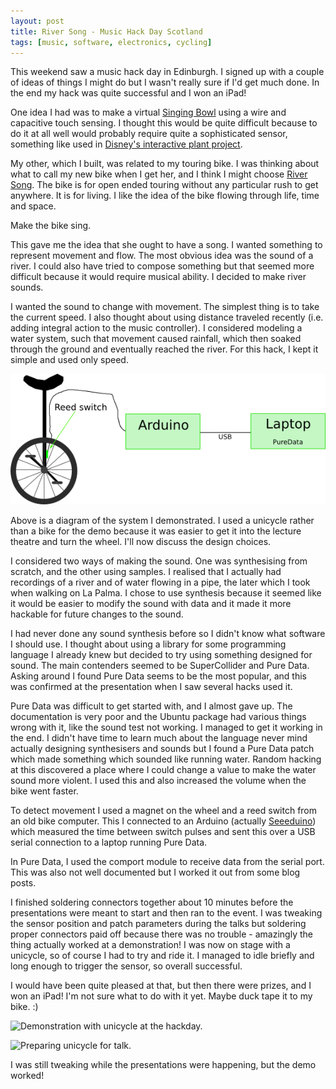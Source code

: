 ```yaml
---
layout: post
title: River Song - Music Hack Day Scotland
tags: [music, software, electronics, cycling]
---
```


This weekend saw a music hack day in Edinburgh. I signed up with a couple of
ideas of things I might do but I wasn't really sure if I'd get much done. In
the end my hack was quite successful and I won an iPad!

One idea I had was to make a virtual <a
href="http://en.wikipedia.org/wiki/Singing_bowl">Singing Bowl</a> using a wire
and capacitive touch sensing. I thought this would be quite difficult because
to do it at all well would probably require quite a sophisticated sensor,
something like used in <a
href="http://www.disneyresearch.com/research/projects/hci_botanicus_drp.htm">Disney's
interactive plant project</a>.

My other, which I built, was related to my touring bike. I was thinking about
what to call my new bike when I get her, and I think I might choose <a
href="http://en.wikipedia.org/wiki/River_Song_(Doctor_Who)">River
Song</a>. The bike is for open ended touring without any particular rush to
get anywhere. It is for living. I like the idea of the bike flowing through
life, time and space.

Make the bike sing.

This gave me the idea that she ought to have a song. I wanted something to
represent movement and flow. The most obvious idea was the sound of a river. I
could also have tried to compose something but that seemed more difficult
because it would require musical ability. I decided to make river sounds.

I wanted the sound to change with movement. The simplest thing is to take the
current speed. I also thought about using distance traveled recently
(i.e. adding integral action to the music controller). I considered modeling
a water system, such that movement caused rainfall, which then soaked through
the ground and eventually reached the river. For this hack, I kept it simple
and used only speed.

<img
src="/res/2012-08-26-Music-Hack-Day-Scotland/river-song-block-diagram.png"
alt="Block diagram of system."
title="The unicycle is not actually radially spoked." />

Above is a diagram of the system I demonstrated. I used a unicycle rather than
a bike for the demo because it was easier to get it into the lecture theatre
and turn the wheel. I'll now discuss the design choices.

I considered two ways of making the sound. One was synthesising from scratch,
and the other using samples. I realised that I actually had recordings of a
river and of water flowing in a pipe, the later which I took when walking on
La Palma. I chose to use synthesis because it seemed like it would be easier
to modify the sound with data and it made it more hackable for future changes
to the sound.

I had never done any sound synthesis before so I didn't know what software I
should use. I thought about using a library for some programming language I
already knew but decided to try using something designed for sound. The main
contenders seemed to be SuperCollider and Pure Data. Asking around I found
Pure Data seems to be the most popular, and this was confirmed at the
presentation when I saw several hacks used it.

Pure Data was difficult to get started with, and I almost gave up. The
documentation is very poor and the Ubuntu package had various things wrong
with it, like the sound test not working. I managed to get it working in the
end. I didn't have time to learn much about the language never mind actually
designing synthesisers and sounds but I found a Pure Data patch which made
something which sounded like running water. Random hacking at this discovered
a place where I could change a value to make the water sound more violent. I
used this and also increased the volume when the bike went faster.

To detect movement I used a magnet on the wheel and a reed switch from an old
bike computer. This I connected to an Arduino (actually <a
href="/blog/2011/05/25/Arduino-Getting-started-with-Seeeduino.html">Seeeduino</a>)
which measured the time between switch pulses and sent this over a USB serial
connection to a laptop running Pure Data.

In Pure Data, I used the comport module to receive data from the serial
port. This was also not well documented but I worked it out from some blog
posts.

I finished soldering connectors together about 10 minutes before the
presentations were meant to start and then ran to the event. I was tweaking
the sensor position and patch parameters during the talks but soldering proper
connectors paid off because there was no trouble - amazingly the thing
actually worked at a demonstration! I was now on stage with a unicycle, so of
course I had to try and ride it. I managed to idle briefly and long enough to
trigger the sensor, so overall successful.

I would have been quite pleased at that, but then there were prizes, and I won
an iPad! I'm not sure what to do with it yet. Maybe duck tape it to my
bike. :)

<img src="http://twitpic.com/show/large/anmlwj.jpg"
alt="Demonstration with unicycle at the hackday." />

<img src="http://distilleryimage4.s3.amazonaws.com/da4b156aeed311e1aaa822000a1de2ba_7.jpg"
alt="Preparing unicycle for talk." />

I was still tweaking while the presentations were happening, but the demo
worked!
